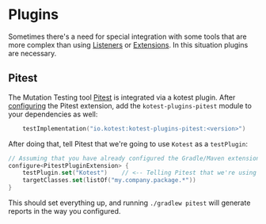 Plugins
=========

Sometimes there's a need for special integration with some tools that are more complex
than using [Listeners](../listeners.md) or [Extensions](../extensions.md). In this situation plugins are necessary.


## Pitest

The Mutation Testing tool [Pitest](https://pitest.org/) is integrated via a kotest plugin. After [configuring](https://gradle-pitest-plugin.solidsoft.info/) the Pitest extension, add the `kotest-plugins-pitest` module to your dependencies as well:

```kotlin
    testImplementation("io.kotest:kotest-plugins-pitest:<version>")
```

After doing that, tell Pitest that we're going to use `Kotest` as a `testPlugin`:

```kotlin
// Assuming that you have already configured the Gradle/Maven extension
configure<PitestPluginExtension> {
    testPlugin.set("Kotest")    // <-- Telling Pitest that we're using Kotest
    targetClasses.set(listOf("my.company.package.*"))
}
```

This should set everything up, and running `./gradlew pitest` will generate reports in the way you configured.
